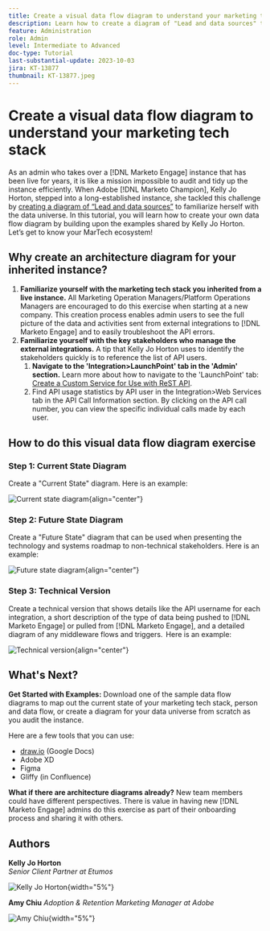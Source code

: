 ```yaml
---
title: Create a visual data flow diagram to understand your marketing tech stack
description: Learn how to create a diagram of "Lead and data sources" to understand the data universe, to audit and tidy up the instance efficiently.  
feature: Administration
role: Admin
level: Intermediate to Advanced
doc-type: Tutorial
last-substantial-update: 2023-10-03
jira: KT-13877
thumbnail: KT-13877.jpeg
---
```


# Create a visual data flow diagram to understand your marketing tech stack

As an admin who takes over a [!DNL Marketo Engage] instance that has been live for years, it is like a mission impossible to audit and tidy up the instance efficiently. When Adobe [!DNL Marketo Champion], Kelly Jo Horton, stepped into a long-established instance, she tackled this challenge by [creating a diagram of “Lead and data sources”](https://nation.marketo.com/t5/employee-blogs/understand-your-marketing-technology-and-data-create-this/ba-p/296774) to familiarize herself with the data universe. In this tutorial, you will learn how to create your own data flow diagram by building upon the examples shared by Kelly Jo Horton. Let’s get to know your MarTech ecosystem!  

## Why create an architecture diagram for your inherited instance? 

1. **Familiarize yourself with the marketing tech stack you inherited from a live instance.** All Marketing Operation Managers/Platform Operations Managers are encouraged to do this exercise when starting at a new company. This creation process enables admin users to see the full picture of the data and activities sent from external integrations to [!DNL Marketo Engage] and to easily troubleshoot the API errors. 
2. **Familiarize yourself with the key stakeholders who manage the external integrations.** A tip that Kelly Jo Horton uses to identify the stakeholders quickly is to reference the list of API users. 
   1. **Navigate to the 'Integration>LaunchPoint' tab in the 'Admin' section.** Learn more about how to navigate to the 'LaunchPoint' tab: [Create a Custom Service for Use with ReST API](https://experienceleague.adobe.com/docs/marketo/using/product-docs/administration/additional-integrations/create-a-custom-service-for-use-with-rest-api.html).
   2. Find API usage statistics by API user in the Integration>Web Services tab in the API Call Information section. By clicking on the API call number, you can view the specific individual calls made by each user. 

## How to do this visual data flow diagram exercise 

### Step 1: Current State Diagram

Create a "Current State" diagram. Here is an example:

![Current state diagram](/help/tutorial-inherited-instance/_assets/data-flow-diagram/Current_State_Lead_Data_Sources_KellyJo_Horton.png){align="center"}


### Step 2: Future State Diagram

Create a "Future State" diagram that can be used when presenting the technology and systems roadmap to non-technical stakeholders. Here is an example:  

![Future state diagram](/help/tutorial-inherited-instance/_assets/data-flow-diagram/Future-State-Lead-Data-Sources-KellyJo-Horton.png){align="center"}

### Step 3: Technical Version

Create a technical version that shows details like the API username for each integration, a short description of the type of data being pushed to [!DNL Marketo Engage] or pulled from [!DNL Marketo Engage], and a detailed diagram of any middleware flows and triggers.  Here is an example:  

![Technical version](/help/tutorial-inherited-instance/_assets/data-flow-diagram/Lead-Data-Source-Diagram-KellyJo-Horton.png){align="center"}


## What's Next?

**Get Started with Examples:** Download one of the sample data flow diagrams to map out the current state of your marketing tech stack, person and data flow, or create a diagram for your data universe from scratch as you audit the instance. 

Here are a few tools that you can use: 

* [draw.io](https://workspace.google.com/marketplace/app/drawio/671128082532) (Google Docs)
* Adobe XD
* Figma
* Gliffy (in Confluence)  

**What if there are architecture diagrams already?** New team members could have different perspectives. There is value in having new [!DNL Marketo Engage] admins do this exercise as part of their onboarding process and sharing it with others. 

## Authors

**Kelly Jo Horton**  
*Senior Client Partner at Etumos*

 ![Kelly Jo Horton](/help/tutorial-inherited-instance/_assets/authors/Customer_Author_Kelly_Jo_Horton.jpg){width="5%"}

**Amy Chiu**
*Adoption & Retention Marketing Manager at Adobe* 

![Amy Chiu](/help/tutorial-inherited-instance/_assets/authors/Adobe_Author_Amy_Chiu.jpg){width="5%"}
